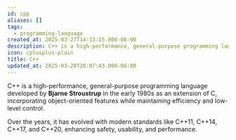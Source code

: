 ```yaml
---
id: cpp
aliases: []
tags:
  - programming-language
created_at: 2025-03-27T14:13:15.000-06:00
description: C++ is a high-performance, general-purpose programming language developed by Bjarne Stroustrup in the early 1980s as an extension of C, incorporating object-oriented features while maintaining efficiency and low-level control.
icon: cplusplus-plain
title: C++
updated_at: 2025-03-28T20:07:43.000-06:00
---
```


C++ is a high-performance, general-purpose programming language developed by **Bjarne Stroustrup** in the early 1980s as an extension of C, incorporating object-oriented features while maintaining efficiency and low-level control.

Over the years, it has evolved with modern standards like C++11, C++14, C++17, and C++20, enhancing safety, usability, and performance.
